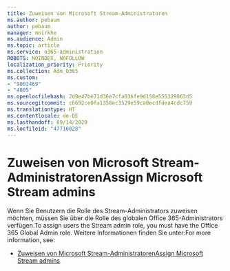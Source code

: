 ```yaml
---
title: Zuweisen von Microsoft Stream-Administratoren
ms.author: pebaum
author: pebaum
manager: mnirkhe
ms.audience: Admin
ms.topic: article
ms.service: o365-administration
ROBOTS: NOINDEX, NOFOLLOW
localization_priority: Priority
ms.collection: Adm_O365
ms.custom:
- "9002469"
- "4805"
ms.openlocfilehash: 2d9e47be71d36e7cfa036fe9d158e555329863d5
ms.sourcegitcommit: c6692ce0fa1358ec3529e59ca0ecdfdea4cdc759
ms.translationtype: HT
ms.contentlocale: de-DE
ms.lasthandoff: 09/14/2020
ms.locfileid: "47716028"
---
```

# <a name="assign-microsoft-stream-admins"></a><span data-ttu-id="f728f-102">Zuweisen von Microsoft Stream-Administratoren</span><span class="sxs-lookup"><span data-stu-id="f728f-102">Assign Microsoft Stream admins</span></span>

<span data-ttu-id="f728f-103">Wenn Sie Benutzern die Rolle des Stream-Administrators zuweisen möchten, müssen Sie über die Rolle des globalen Office 365-Administrators verfügen.</span><span class="sxs-lookup"><span data-stu-id="f728f-103">To assign users the Stream admin role, you must have the Office 365 Global Admin role.</span></span> <span data-ttu-id="f728f-104">Weitere Informationen finden Sie unter:</span><span class="sxs-lookup"><span data-stu-id="f728f-104">For more information, see:</span></span>

- [<span data-ttu-id="f728f-105">Zuweisen von Microsoft Stream-Administratoren</span><span class="sxs-lookup"><span data-stu-id="f728f-105">Assign Microsoft Stream admins</span></span>](https://docs.microsoft.com/stream/assign-administrator-user-role)
